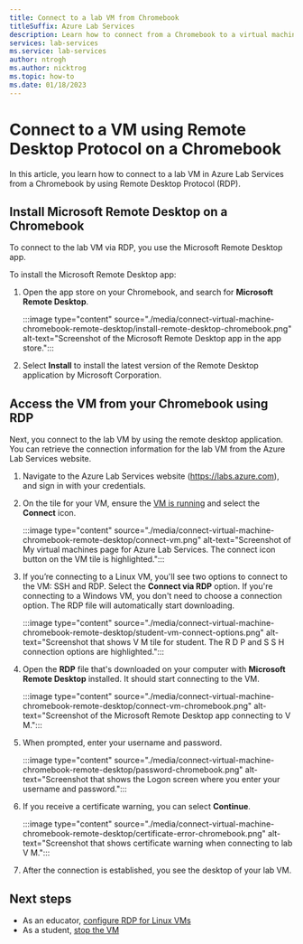 ```yaml
---
title: Connect to a lab VM from Chromebook
titleSuffix: Azure Lab Services
description: Learn how to connect from a Chromebook to a virtual machine in Azure Lab Services.
services: lab-services
ms.service: lab-services
author: ntrogh
ms.author: nicktrog
ms.topic: how-to
ms.date: 01/18/2023
---
```


# Connect to a VM using Remote Desktop Protocol on a Chromebook

In this article, you learn how to connect to a lab VM in Azure Lab Services from a Chromebook by using Remote Desktop Protocol (RDP).

## Install Microsoft Remote Desktop on a Chromebook

To connect to the lab VM via RDP, you use the Microsoft Remote Desktop app.

To install the Microsoft Remote Desktop app:

1. Open the app store on your Chromebook, and search for **Microsoft Remote Desktop**.

    :::image type="content" source="./media/connect-virtual-machine-chromebook-remote-desktop/install-remote-desktop-chromebook.png" alt-text="Screenshot of the Microsoft Remote Desktop app in the app store.":::

1. Select **Install** to install the latest version of the Remote Desktop application by Microsoft Corporation.

## Access the VM from your Chromebook using RDP

Next, you connect to the lab VM by using the remote desktop application. You can retrieve the connection information for the lab VM from the Azure Lab Services website.

1. Navigate to the Azure Lab Services website (https://labs.azure.com), and sign in with your credentials.

1. On the tile for your VM, ensure the [VM is running](how-to-use-lab.md#start-or-stop-the-vm) and select the **Connect** icon.

    :::image type="content" source="./media/connect-virtual-machine-chromebook-remote-desktop/connect-vm.png" alt-text="Screenshot of My virtual machines page for Azure Lab Services.  The connect icon button on the VM tile is highlighted.":::

1. If you’re connecting to a Linux VM, you'll see two options to connect to the VM: SSH and RDP.  Select the **Connect via RDP** option. If you're connecting to a Windows VM, you don't need to choose a connection option.  The RDP file will automatically start downloading.

    :::image type="content" source="./media/connect-virtual-machine-chromebook-remote-desktop/student-vm-connect-options.png" alt-text="Screenshot that shows V M tile for student.  The R D P and S S H connection options are highlighted.":::

1. Open the **RDP** file that's downloaded on your computer with **Microsoft Remote Desktop** installed. It should start connecting to the VM.

    :::image type="content" source="./media/connect-virtual-machine-chromebook-remote-desktop/connect-vm-chromebook.png" alt-text="Screenshot of the Microsoft Remote Desktop app connecting to V M.":::

1. When prompted, enter your username and password.

    :::image type="content" source="./media/connect-virtual-machine-chromebook-remote-desktop/password-chromebook.png" alt-text="Screenshot that shows the Logon screen where you enter your username and password.":::

1. If you receive a certificate warning, you can select **Continue**.

    :::image type="content" source="./media/connect-virtual-machine-chromebook-remote-desktop/certificate-error-chromebook.png" alt-text="Screenshot that shows certificate warning when connecting to lab V M.":::

1. After the connection is established, you see the desktop of your lab VM.

## Next steps

- As an educator, [configure RDP for Linux VMs](how-to-enable-remote-desktop-linux.md)
- As a student, [stop the VM](how-to-use-lab.md#start-or-stop-the-vm)
